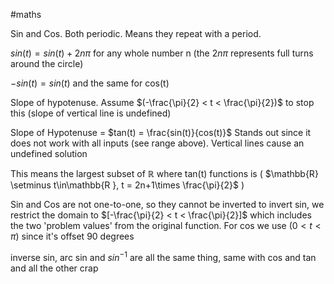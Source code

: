 #maths 

Sin and Cos. Both periodic. Means they repeat with a period.

$sin(t) = sin(t) + 2n\pi$  for any whole number n (the $2n\pi$ represents full turns around the circle)

$-sin(t) = sin(t)$ and the same for cos(t)


Slope of hypotenuse. Assume $(-\frac{\pi}{2} < t < \frac{\pi}{2})$ to stop this (slope of vertical line is undefined)

Slope of Hypotenuse = $tan(t) = \frac{sin(t)}{cos(t)}$ Stands out since it does not work with all inputs (see range above). Vertical lines cause an undefined solution

This means the largest subset of $\mathbb{R}$ where tan(t) functions is ( $\mathbb{R} \setminus t\in\mathbb{R }, t = 2n+1\times \frac{\pi}{2}$ )


Sin and Cos are not one-to-one, so they cannot be inverted
to invert sin, we restrict the domain to $[-\frac{\pi}{2} < t < \frac{\pi}{2}]$ which includes the two 'problem values' from the original function. For cos we use $(0 < t < \pi)$ since it's offset 90 degrees

inverse sin, arc sin and $sin^{-1}$ are all the same thing, same with cos and tan and all the other crap



